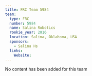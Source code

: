```yaml
---
title: FRC Team 5984
team:
  type: FRC
  number: 5984
  name: Salina Robotics
  rookie_year: 2016
  location: Salina, Oklahoma, USA
  sponsors:
    - Salina Hs
  links:
    Website: 
---
```

No content has been added for this team